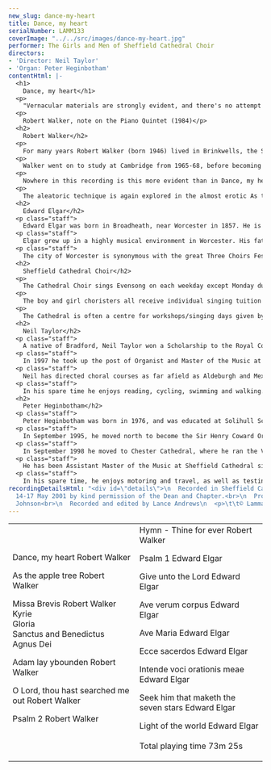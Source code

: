 ```yaml
---
new_slug: dance-my-heart
title: Dance, my heart
serialNumber: LAMM133
coverImage: "../../src/images/dance-my-heart.jpg"
performer: The Girls and Men of Sheffield Cathedral Choir
directors:
- 'Director: Neil Taylor'
- 'Organ: Peter Heginbotham'
contentHtml: |-
  <h1>
    Dance, my heart</h1>
  <p>
    "Vernacular materials are strongly evident, and there's no attempt to be stylistically pure. Old forms, shapes and tonalities rub shoulders with more contemporary devices"</p>
  <p>
    Robert Walker, note on the Piano Quintet (1984)</p>
  <h2>
    Robert Walker</h2>
  <p>
    For many years Robert Walker (born 1946) lived in Brinkwells, the Sussex cottage where Elgar composed his 'Cello Concerto (1918-1919), and the most obvious link between the two composers for the purpose of this recording. In fact the similarity between the two goes further. Both sought old forms and imbued them with new meaning. Both struggled to be accepted - Elgar retreated back to the Malverns having failed to gain recognition as a composer in London in his early career- Walker left Britain in 1992 to live in Bali having suffered neglect (much to the bewilderment of his audiences), and now lives and teaches in Thailand. Both composers were profoundly influenced by the environments in which they grew up - Elgar and the Malvern hills; Walker as a chorister at St Matthew's Church, Northampton, the remarkable church that commissioned works by Graham Sutherland, Henry Moore, Gerald Finzi and Benjamin Britten amongst others.</p>
  <p>
    Walker went on to study at Cambridge from 1965-68, before becoming Director of Music at Grimsby Parish Church, one of the few churches in the country with a choir school, for five years. In 1978 he made the decision to become a full-time composer. From 1982-1991 he was Professor of Composition at the London College of Music. His style, described so aptly in the above quotation, has been described as years ahead of fashion.</p>
  <p>
    Nowhere in this recording is this more evident than in Dance, my heart, which was written at the request of Michael Nicholas for the RSCM Cathedral Course at York Minster in August 1978. The words are from'One hundred poems of Kabir' translated by Rabindranath Tagore. The writing, for double choir and organ duet, is very lively, making extensive use of the possible rhythmic permutations within a single bar. A calmer second section, notable for whispered Sprechstimme ('Mad') leads us towards the serene Andante commodo in which the choir parts make use of an aleatoric technique above the gently undulating organ part. This soon gives way to the energy exposed at the opening, and the closing pages are an aural and performing tour de force.</p>
  <p>
    The aleatoric technique is again explored in the almost erotic As the apple tree; near the end of the work the choir sing the opening phrase entirely at their own speeds. The work was written for the marriage of Walker's nephew in 1982 and dedicated "To my Father, who only likes the black notes" (the piece is in D flat major).</p>
  <h2>
    Edward Elgar</h2>
  <p class="staff">
    Edward Elgar was born in Broadheath, near Worcester in 1857. He is seen as the best British composer of his day and ranks as one of the finest European romantic artists. Throughout his life he received very little formal training in music (lack of means prevented him from studying in London or Leipzig); it is possible that because of this Elgar's distinctive and original musical voice shines through.</p>
  <p class="staff">
    Elgar grew up in a highly musical environment in Worcester. His father was well known throughout the region as a competent musician, the owner of a music shop and the local piano tuner. From 1846 Elgar's father had been organist of St George's Roman Catholic Church in Worcester; the young Elgar became his assistant there before succeeding him in 1885. It was here that many of Elgar's early choral pieces were first performed, such as the motets Ave verum corpus, Ave Maria, Intende voci orationis meae (1886-87) and Ecce Sacerdos (1888). Whilst the motets are miniatures of consummate charm and beauty, Ecce Sacerdos foreshadows the grand processional style characteristic of Elgar's more mature style.</p>
  <p class="staff">
    The city of Worcester is synonymous with the great Three Choirs Festival, and this presented Elgar with many opportunities for employment, both as a performer and composer. The short oratorio The Light of Life was composed in 1896 and first performed as part of the Worcester Three Choirs Festival on 18th September of that year. Within this oratorio can be found the anthems Light of the World and Seek him that maketh the seven stars. Light of the world is typically Elgarian in its use of strong thematic motives and exhilarating modulations. Seek him that maketh the seven stars is altogether a more gentle piece for men's voices making extensive use of appoggiatura techniques. Two dramatic sections for tenor solo break the indulgence of the tutti sections.</p>
  <h2>
    Sheffield Cathedral Choir</h2>
  <p>
    The Cathedral Choir sings Evensong on each weekday except Monday during term-time at 5.45pm. Sunday services are the Sung Eucharist at 10.30am and Evensong at 6.30pm. Currently there are some 60 young people are involved in the Cathedral Choir. These children attend schools all over the city of Sheffield, and come in to rehearsals and services up to five times each week to be joined by the Cathedral Songmen and Student Songmen.</p>
  <p>
    The boy and girl choristers all receive individual singing tuition from a specialist vocal tutor during their time in the choir, and, in addition to their regular services, the Cathedral Choir often gives concerts in the Cathedral and beyond, broadcasts on radio and television, and tours at home and abroad. In recent years the choir has visited South Africa, Germany, Holland, the South Coast of England, the West Country and East Anglia; in October 2001 all forces will undertake a 12-day tour of the USA. In the past four years, the choir has made 5 CD recordings, with more planned for the future.</p>
  <p>
    The Cathedral is often a centre for workshops/singing days given by distinguished visiting musicians, including Sir David Willcocks, John Rutter, Scott Stroman, Ralph Allwood, Michael Brewer and Vivien Pike.</p>
  <h2>
    Neil Taylor</h2>
  <p class="staff">
    A native of Bradford, Neil Taylor won a Scholarship to the Royal College of Music in 1986. He was organ scholar at St Albans Cathedral, and in 1990 was appointed Assistant Organist at Norwich Cathedral. As well as premiering many new works in his time at Norwich, he made numerous broadcasts and recordings with the Cathedral Choir, which received high critical acclaim, and toured with them on the continent and in the USA. As well as directing the Cathedral Consort, he formed the Cathedral Girls' Choir in 1995, which completed its first CD recording and made a highly successful tour of Germany in 1997.</p>
  <p class="staff">
    In 1997 he took up the post of Organist and Master of the Music at Sheffield Cathedral, where he is responsible for the Cathedral Choirs of boys, girls and men and the Cathedral Chamber Choir. Since his appointment, the Cathedral Choir has toured both at home and abroad (including Germany and Holland) and will tour the USA in October 2001. He has previously made a CD recording, amongst others, of 20th century music by Sir Lennox Berkeley, George Malcolm, Grayston Ives and Mark Blatchly (Et in Terra Pax - LAMM 124D).</p>
  <p class="staff">
    Neil has directed choral courses as far afield as Aldeburgh and Mexico City, and is a regular member of staff on the Eton Choral Courses.</p>
  <p class="staff">
    In his spare time he enjoys reading, cycling, swimming and walking. A keen cook, he is also an enthusiast of real ales and good wines.</p>
  <h2>
    Peter Heginbotham</h2>
  <p class="staff">
    Peter Heginbotham was born in 1976, and was educated at Solihull School, where he was a Music Scholar. In 1994, he was appointed to the Organ Scholarship of Truro Cathedral, also acting as an Assistant Housemaster at Polwhele House School, and a visiting bassoon teacher at Truro School.</p>
  <p class="staff">
    In September 1995, he moved north to become the Sir Henry Coward Organ Scholar at Sheffield Cathedral and University, where he gained the degree of B.Mus. Whilst in Sheffield, he ran the Student Orchestra, played continuo for the "Operaworks" production of "Dido and Aeneas" at the 1997 Edinburgh International Festival, was Chairman of the University Summer Music Festival in 1998, and was Secretary to the Management Committee of the Cathedral Arts Festival. He also accompanied the Sheffield choirs on tour, both in the UK and in Germany.</p>
  <p class="staff">
    In September 1998 he moved to Chester Cathedral, where he ran the Voluntary Choir and played for the Cathedral Girls Choir on tour in Paris and Sens. He also conducted a 70 strong choral society near Liverpool.</p>
  <p class="staff">
    He has been Assistant Master of the Music at Sheffield Cathedral since November 1999. He directed the songmen of the Cathedral Choir for their recent trip to Paris, during which they sang for the High Mass in Notre-Dame. This is his third CD with the Cathedral Choir.</p>
  <p class="staff">
    In his spare time, he enjoys motoring and travel, as well as testing the results of other peoples' cooking.</p>
recordingDetailsHtml: "<div id=\"details\">\n  Recorded in Sheffield Cathedral on
  14-17 May 2001 by kind permission of the Dean and Chapter.<br>\n  Produced by Simon
  Johnson<br>\n  Recorded and edited by Lance Andrews\n  <p>\t\t© Lammas Records 2001</p>\n</div>"
---
```


<table class="tracktable">
  <tbody>
    <tr>
      <td class="column1">
        <span class="trackname">Dance, my heart</span><span class="composer"> Robert Walker </span>
        <p>
          <span class="trackname">As the apple tree </span> <span class="composer">Robert Walker</span></p>
        <p>
          <span class="trackname">Missa Brevis </span> <span class="composer">Robert Walker</span><br>
          <span class="trackname"> Kyrie<br>
            Gloria<br>
            Sanctus and Benedictus<br>
            Agnus Dei</span></p>
        <p>
          <span class="trackname">Adam lay ybounden </span> <span class="composer">Robert Walker</span></p>
        <p>
          <span class="trackname">O Lord, thou hast searched me out </span> <span class="composer">Robert Walker</span></p>
        <p>
          <span class="trackname">Psalm 2</span><span class="composer"> Robert Walker</span></p>
      </td>
      <td class="column2">
        <span class="trackname">Hymn - Thine for ever </span> <span class="composer">Robert Walker</span>
        <p>
          <span class="trackname">Psalm 1 </span> <span class="composer">Edward Elgar</span></p>
        <p>
          <span class="trackname">Give unto the Lord</span><span class="composer"> Edward Elgar</span></p>
        <p>
          <span class="trackname">Ave verum corpus </span> <span class="composer">Edward Elgar</span><span class="trackname"></span></p>
        <p>
          <span class="trackname">Ave Maria </span> <span class="composer">Edward Elgar</span></p>
        <p>
          <span class="trackname">Ecce sacerdos </span> <span class="composer">Edward Elgar</span></p>
        <p>
          <span class="trackname">Intende voci orationis meae </span> <span class="composer">Edward Elgar</span></p>
        <p>
          <span class="trackname">Seek him that maketh the seven stars </span> <span class="composer">Edward Elgar</span></p>
        <p>
          <span class="trackname">Light of the world </span> <span class="composer">Edward Elgar<br>
          </span><br>
          <span id="playingtime">Total playing time 73m 25s</span></p>
      </td>
    </tr>
  </tbody>
</table>
